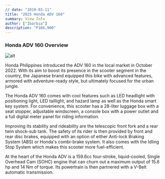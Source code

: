 ```yaml
---
// date: "2019-03-11"
title: "2025 Honda ADV 160"
summary: View Info
author: ["Ibarbia"]
description: "P166,900"
---
```


### Honda ADV 160 Overview

![alt](/4.png)

Honda Philippines introduced the ADV 160 in the local market in October 2022. With its aim to boost its presence in the scooter segment in the country, the Japanese brand equipped this bike with advanced features, armored with adventure-ready style, but ultimately focused for the urban jungle.

The Honda ADV 160 comes with cool features such as LED headlight with positioning light, LED taillight, and hazard lamp as well as the Honda smart key system. For convenience, this scooter has a 28-liter luggage box with a seat stopper, adjustable windscreen, a console box with a power outlet and a full digital meter panel for riding information.

Improving its stability and rideability are the telescopic front fork and a rear twin shock-sub tank. The safety of its rider is then provided by front and rear disc brakes, equipped with an option of either Anti-lock Braking System (ABS) or Honda's combi-brake system. It also comes with the Idling Stop System which makes this scooter more fuel-efficient.

At the heart of the Honda ADV is a 159.6cc four-stroke, liquid-cooled, Single Overhead Cam (SOHC) engine that can churn out a maximum output of 15.6 hp and 14 Nm of torque. Its powertrain is then partnered with a V-Belt automatic transmission.
